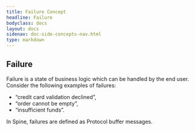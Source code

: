 ```yaml
---
title: Failure Concept
headline: Failure
bodyclass: docs
layout: docs
sidenav: doc-side-concepts-nav.html
type: markdown
---
```

<h2 class="top">Failure</h2> 

Failure is a state of business logic which can be handled by the end user. 
Consider the following examples of  failures: 
* “credit card validation declined”, 
* “order cannot be empty”, 
* “insufficient funds”.

In Spine, failures are defined as Protocol buffer messages. 

